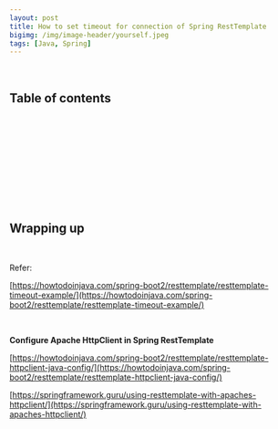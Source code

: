 ```yaml
---
layout: post
title: How to set timeout for connection of Spring RestTemplate
bigimg: /img/image-header/yourself.jpeg
tags: [Java, Spring]
---
```





<br>

## Table of contents





<br>

## 






<br>

## 






<br>

## 





<br>

## Wrapping up




<br>

Refer:

[https://howtodoinjava.com/spring-boot2/resttemplate/resttemplate-timeout-example/](https://howtodoinjava.com/spring-boot2/resttemplate/resttemplate-timeout-example/)

<br>

**Configure Apache HttpClient in Spring RestTemplate**

[https://howtodoinjava.com/spring-boot2/resttemplate/resttemplate-httpclient-java-config/](https://howtodoinjava.com/spring-boot2/resttemplate/resttemplate-httpclient-java-config/)

[https://springframework.guru/using-resttemplate-with-apaches-httpclient/](https://springframework.guru/using-resttemplate-with-apaches-httpclient/)